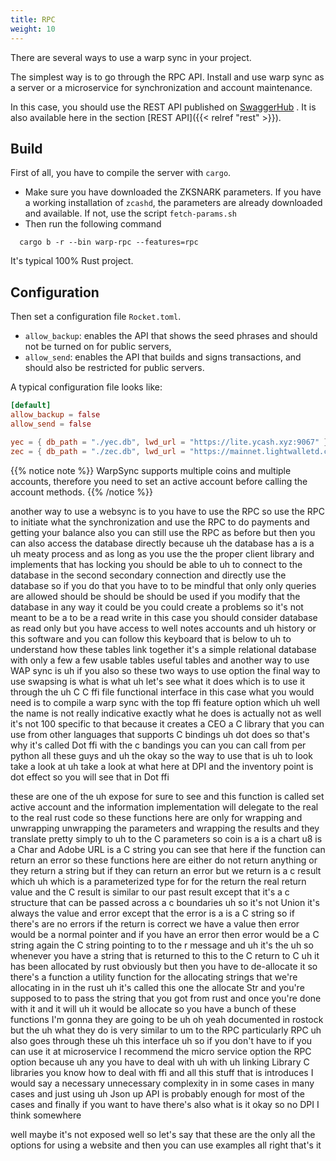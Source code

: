 ```yaml
---
title: RPC
weight: 10
---
```


There are several ways to use a warp sync in your project.

The simplest way is to go through the RPC API. 
Install and use warp sync as a server or a microservice for synchronization
and account maintenance.  

In this case, you should use the REST API published on 
[SwaggerHub](https://app.swaggerhub.com/apis/HANHHUYNHHUU/warp-sync_api/1.2.15)
. It is also available here in the section [REST API]({{< relref "rest" >}}).

## Build

First of all, you have to compile the server with `cargo`.

- Make sure you have downloaded the ZKSNARK parameters. If you have a working
installation of `zcashd`, the parameters are already downloaded and available.
If not, use the script `fetch-params.sh`
- Then run the following command
```shell
  cargo b -r --bin warp-rpc --features=rpc 
```

It's typical 100% Rust project.

## Configuration

Then set a configuration file `Rocket.toml`.

- `allow_backup`: enables the API that shows the seed phrases and should not be
turned on for public servers,
- `allow_send`: enables the API that builds and signs transactions, and should 
also be restricted for public servers.

A typical configuration file looks like:
```toml
[default]
allow_backup = false
allow_send = false

yec = { db_path = "./yec.db", lwd_url = "https://lite.ycash.xyz:9067" }
zec = { db_path = "./zec.db", lwd_url = "https://mainnet.lightwalletd.com:9067" }
```

{{% notice note %}}
WarpSync supports multiple coins and multiple accounts, therefore you need to set an active account before
calling the account methods.
{{% /notice %}}

another way to use a websync is to you have to use the RPC so use the RPC to initiate what the synchronization and use the RPC to do payments and getting your balance also you can still use the RPC as before but then you can also access the database directly because uh the database has a is a uh meaty process and as long as you use the the proper client library and implements that has locking you should be able to uh to connect to the database in the second secondary connection and directly use the database so if you do that you have to to be mindful that only only queries are allowed should be should be should be used if you modify that the database in any way it could be you could create a problems so it's not meant to be a to be a read write in this case you should consider database as read only but you have access to well notes accounts and uh history or this software and you can follow this keyboard that is below to uh to understand how these tables link together it's a simple relational database with only a few a few usable tables useful tables and another way to use WAP sync is uh if you also so these two ways to use option the final way to use swapsing is what is what uh let's see what it does which is to use it through the uh C C ffi file functional interface in this case what you would need is to compile a warp sync with the top ffi feature option which uh well the name is not really indicative exactly what he does is actually not as well it's not 100 specific to that because it creates a CEO a C library that you can use from other languages that supports C bindings uh dot does so that's why it's called Dot ffi with the c bandings you can you can call from per python all these guys and uh the okay so the way to use that is uh to look take a look at uh take a look at what here at DPI and the inventory point is dot effect so you will see that in Dot ffi

these are one of the uh expose for sure to see and this function is called set active account and the information implementation will delegate to the real to the real rust code so these functions here are only for wrapping and unwrapping unwrapping the parameters and wrapping the results and they translate pretty simply to uh to the C parameters so coin is a is a chart u8 is a Char and Adobe URL is a C string you can see that here if the function can return an error so these functions here are either do not return anything or they return a string but if they can return an error but we return is a c result which uh which is a parameterized type for for the return the real return value and the C result is similar to our past result except that it's a c structure that can be passed across a c boundaries uh so it's not Union it's always the value and error except that the error is a is a C string so if there's are no errors if the return is correct we have a value then error would be a normal pointer and if you have an error then error would be a C string again the C string pointing to to the r message and uh it's the uh so whenever you have a string that is returned to this to the C return to C uh it has been allocated by rust obviously but then you have to de-allocate it so there's a function a utility function for the allocating strings that we're allocating in in the rust uh it's called this one the allocate Str and you're supposed to to pass the string that you got from rust and once you're done with it and it will uh it would be allocate so you have a bunch of these functions I'm gonna they are going to be uh oh yeah documented in rostock but the uh what they do is very similar to um to the RPC particularly RPC uh also goes through these uh this interface uh so if you don't have to if you can use it at microservice I recommend the micro service option the RPC option because uh any you have to deal with uh with uh linking Library C libraries you know how to deal with ffi and all this stuff that is introduces I would say a necessary unnecessary complexity in in some cases in many cases and just using uh Json up API is probably enough for most of the cases and finally if you want to have there's also what is it okay so no DPI I think somewhere

well maybe it's not exposed well so let's say that these are the only all the options for using a website and then you can use examples all right that's it